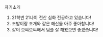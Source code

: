 자기소개
<html>
<body>
<ol>

<li>21학번 21나이 전산 심화 전공하고 있습니다!
<li>초밥이랑 조개와 같은 해산물 아주 좋아합니다!
<li>같이 으쌰으쌰해서 팀플 잘 해봤으면 좋겠습니다!
</ol>
</body>
</html>
